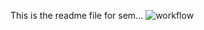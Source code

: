 This is the readme file for sem...
![workflow](https://github.com/<UserName>/<RepositoryName>/actions/workflows/main.yml/badge.svg)